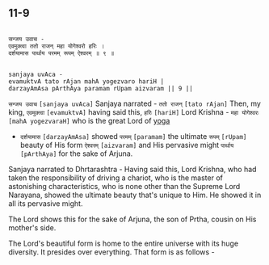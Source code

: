 ## 11-9


```shloka-sa

सन्जय उवाच -
एवमुक्त्वा ततो राजन् महा योगेश्वरो हरिः ।
दर्शयामास पार्थाय परमम् रूपम् ऐश्वरम् ॥ ९ ॥

```
```shloka-sa-hk

sanjaya uvAca -
evamuktvA tato rAjan mahA yogezvaro hariH |
darzayAmAsa pArthAya paramam rUpam aizvaram || 9 ||

```
`सन्जय उवाच` `[sanjaya uvAca]` Sanjaya narrated - `ततो राजन्` `[tato rAjan]` Then, my king, `एवमुक्त्वा` `[evamuktvA]` having said this, `हरिः` `[hariH]` Lord Krishna - `महा योगेश्वरः` `[mahA yogezvaraH]` who is the great Lord of 
[yoga](Back-to-Basics.md#karmayOga_a_defn)
 - `दर्शयामास` `[darzayAmAsa]` showed `परमम्` `[paramam]` the ultimate `रूपम्` `[rUpam]` beauty of His form `ऐश्वरम्` `[aizvaram]` and His pervasive might `पार्थाय` `[pArthAya]` for the sake of Arjuna.

Sanjaya narrated to Dhrtarashtra - Having said this, Lord Krishna, who had taken the responsibility of driving a chariot, who is the master of astonishing characteristics, who is none other than the Supreme Lord Narayana, showed the ultimate beauty that's unique to Him. He showed it in all its pervasive might. 

The Lord shows this for the sake of Arjuna, the son of Prtha, cousin on His mother's side. 

The Lord's beautiful form is home to the entire universe with its huge diversity. It presides over everything. That form is as follows -


